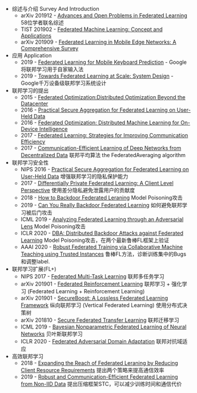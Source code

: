 - 综述与介绍 Survey And Introduction
  - arXiv 201912 - [Advances and Open Problems in Federated Learning](https://arxiv.org/abs/1912.04977) 58位学者联名综述
  - TIST 201902 - [Federated Machine Learning: Concept and Applications](https://dl.acm.org/citation.cfm?id=3298981)
  - arXiv 201909 - [Federated Learning in Mobile Edge Networks: A Comprehensive Survey](https://arxiv.org/abs/1909.11875)
- 应用 Application
  - 2019 - [Federated Learning for Mobile Keyboard Prediction](https://arxiv.org/abs/1811.03604) - Google将联邦学习用于自家输入法
  - 2019 - [Towards Federated Learning at Scale: System Design](https://arxiv.org/abs/1902.01046) - Google千万设备级联邦学习系统设计
- 联邦学习的提出
  - 2015 - [Federated Optimization:Distributed Optimization Beyond the Datacenter](https://arxiv.org/abs/1511.03575)
  - 2016 - [Practical Secure Aggregation for Federated Learning on User-Held Data](https://arxiv.org/abs/1611.04482)
  - 2016 - [Federated Optimization: Distributed Machine Learning for On-Device Intelligence](https://arxiv.org/abs/1610.02527)
  - 2017 - [Federated Learning: Strategies for Improving Communication Efficiency](https://arxiv.org/abs/1610.05492)
  - 2017 - [Communication-Efficient Learning of Deep Networks from Decentralized Data](https://arxiv.org/abs/1602.05629) 联邦平均算法 the FederatedAveraging algorithm
- 联邦学习安全性
  - NIPS 2016 - [Practical Secure Aggregation for Federated Learning on User-Held Data](https://arxiv.org/abs/1611.04482) 增强联邦学习的隐私保护能力
  - 2017 - [Differentially Private Federated Learning: A Client Level Perspective](https://arxiv.org/abs/1712.07557) 使用差分隐私避免泄露用户的贡献度
  - 2018 - [How to Backdoor Federated Leraning](https://arxiv.org/abs/1807.00459) Model Poisoning攻击
  - 2019 - [Can You Really Backdoor Federated Learning](https://arxiv.org/abs/1911.07963) 如何避免联邦学习被后门攻击
  - ICML 2019 - [Analyzing Federated Learning through an Adversarial Lens](https://arxiv.org/abs/1811.12470) Model Poisoning攻击
  - ICLR 2020 - [DBA: Distributed Backdoor Attacks against Federated Learning](https://openreview.net/forum?id=rkgyS0VFvr) Model Poisoning攻击，在两个最新鲁棒FL框架上验证
  - AAAI 2020 - [Robust Federated Training via Collaborative Machine Teaching using Trusted Instances](https://arxiv.org/abs/1905.02941) 鲁棒FL方法，诊断训练集中的Bugs和调整label.
- 联邦学习扩展(FL+)
  - NIPS 2017 - [Federated Multi-Task Learning](http://papers.nips.cc/paper/7029-federated-multi-task-learning) 联邦多任务学习
  - arXiv 201901 - [Federated Reinforcement Learning](https://arxiv.org/abs/1901.08277) 联邦学习 + 强化学习 (Federated Learning + Reinforcement Learning)
  - arXiv 201901 - [SecureBoost: A Lossless Federated Learning Framework](https://arxiv.org/abs/1901.08755) 纵向联邦学习 (Vertical Federated Learning) 使用分布式决策树
  - arXiv 201810 - [Secure Federated Transfer Learning](https://arxiv.org/abs/1812.03337) 联邦迁移学习
  - ICML 2019 - [Bayesian Nonparametric Federated Learning of Neural Networks](https://arxiv.org/abs/1905.12022) 贝叶斯联邦学习
  - ICLR 2020 - [Federated Adversarial Domain Adaptation](https://arxiv.org/abs/1911.02054) 联邦对抗域适应
- 高效联邦学习
  - 2018 - [Expanding the Reach of Federated Leraning by Reducing Client Resource Requirements](https://arxiv.org/abs/1812.07210) 提出两个策略来提高通信效率
  - 2019 - [Robust and Communication-Efficient Federated Learning from Non-IID Data](https://arxiv.org/abs/1903.02891) 提出压缩框架STC，可以减少训练时间和通信代价